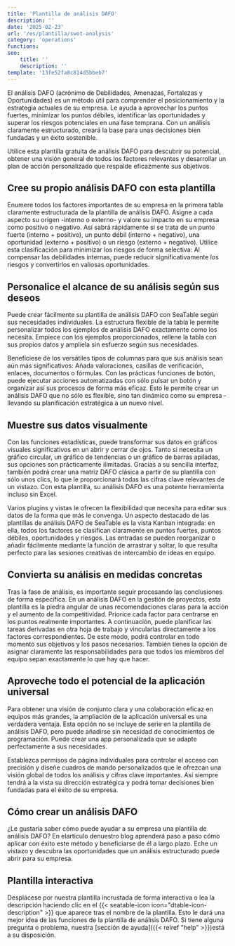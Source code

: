 ```yaml
---
title: 'Plantilla de análisis DAFO'
description: ''
date: '2025-02-23'
url: '/es/plantilla/swot-analysis'
category: 'operations'
functions:
seo:
    title: ''
    description: ''
template: '13fe52fa8c814d5bbeb7'
---
```


El análisis DAFO (acrónimo de Debilidades, Amenazas, Fortalezas y Oportunidades) es un método útil para comprender el posicionamiento y la estrategia actuales de su empresa. Le ayuda a aprovechar los puntos fuertes, minimizar los puntos débiles, identificar las oportunidades y superar los riesgos potenciales en una fase temprana. Con un análisis claramente estructurado, creará la base para unas decisiones bien fundadas y un éxito sostenible.

Utilice esta plantilla gratuita de análisis DAFO para descubrir su potencial, obtener una visión general de todos los factores relevantes y desarrollar un plan de acción personalizado que respalde eficazmente sus objetivos.

## Cree su propio análisis DAFO con esta plantilla

Enumere todos los factores importantes de su empresa en la primera tabla claramente estructurada de la plantilla de análisis DAFO. Asigne a cada aspecto su origen -interno o externo- y valore su impacto en su empresa como positivo o negativo. Así sabrá rápidamente si se trata de un punto fuerte (interno + positivo), un punto débil (interno + negativo), una oportunidad (externo + positivo) o un riesgo (externo + negativo). Utilice esta clasificación para minimizar los riesgos de forma selectiva: Al compensar las debilidades internas, puede reducir significativamente los riesgos y convertirlos en valiosas oportunidades.

## Personalice el alcance de su análisis según sus deseos

Puede crear fácilmente su plantilla de análisis DAFO con SeaTable según sus necesidades individuales. La estructura flexible de la tabla le permite personalizar todos los ejemplos de análisis DAFO exactamente como los necesita. Empiece con los ejemplos proporcionados, rellene la tabla con sus propios datos y amplíela sin esfuerzo según sus necesidades.

Benefíciese de los versátiles tipos de columnas para que sus análisis sean aún más significativos: Añada valoraciones, casillas de verificación, enlaces, documentos o fórmulas. Con las prácticas funciones de botón, puede ejecutar acciones automatizadas con sólo pulsar un botón y organizar así sus procesos de forma más eficaz. Esto le permite crear un análisis DAFO que no sólo es flexible, sino tan dinámico como su empresa - llevando su planificación estratégica a un nuevo nivel.

## Muestre sus datos visualmente

Con las funciones estadísticas, puede transformar sus datos en gráficos visuales significativos en un abrir y cerrar de ojos. Tanto si necesita un gráfico circular, un gráfico de tendencias o un gráfico de barras apiladas, sus opciones son prácticamente ilimitadas. Gracias a su sencilla interfaz, también podrá crear una matriz DAFO clásica a partir de su plantilla con sólo unos clics, lo que le proporcionará todas las cifras clave relevantes de un vistazo. Con esta plantilla, su análisis DAFO es una potente herramienta incluso sin Excel.

Varios plugins y vistas le ofrecen la flexibilidad que necesita para editar sus datos de la forma que más le convenga. Un aspecto destacado de las plantillas de análisis DAFO de SeaTable es la vista Kanban integrada: en ella, todos los factores se clasifican claramente en puntos fuertes, puntos débiles, oportunidades y riesgos. Las entradas se pueden reorganizar o añadir fácilmente mediante la función de arrastrar y soltar, lo que resulta perfecto para las sesiones creativas de intercambio de ideas en equipo.

## Convierta su análisis en medidas concretas

Tras la fase de análisis, es importante seguir procesando las conclusiones de forma específica. En un análisis DAFO en la gestión de proyectos, esta plantilla es la piedra angular de unas recomendaciones claras para la acción y el aumento de la competitividad. Priorice cada factor para centrarse en los puntos realmente importantes. A continuación, puede planificar las tareas derivadas en otra hoja de trabajo y vincularlas directamente a los factores correspondientes. De este modo, podrá controlar en todo momento sus objetivos y los pasos necesarios. También tienes la opción de asignar claramente las responsabilidades para que todos los miembros del equipo sepan exactamente lo que hay que hacer.

## Aproveche todo el potencial de la aplicación universal

Para obtener una visión de conjunto clara y una colaboración eficaz en equipos más grandes, la ampliación de la aplicación universal es una verdadera ventaja. Esta opción no se incluye de serie en la plantilla de análisis DAFO, pero puede añadirse sin necesidad de conocimientos de programación. Puede crear una app personalizada que se adapte perfectamente a sus necesidades.

Establezca permisos de página individuales para controlar el acceso con precisión y diseñe cuadros de mando personalizados que le ofrezcan una visión global de todos los análisis y cifras clave importantes. Así siempre tendrá a la vista su dirección estratégica y podrá tomar decisiones bien fundadas para el éxito de su empresa.

## Cómo crear un análisis DAFO

¿Le gustaría saber cómo puede ayudar a su empresa una plantilla de análisis DAFO? En elartículo denuestro blog aprenderá paso a paso cómo aplicar con éxito este método y beneficiarse de él a largo plazo. Eche un vistazo y descubra las oportunidades que un análisis estructurado puede abrir para su empresa.

## Plantilla interactiva

Desplácese por nuestra plantilla incrustada de forma interactiva o lea la descripción haciendo clic en el {{< seatable-icon icon="dtable-icon-description" >}} que aparece tras el nombre de la plantilla. Esto le dará una mejor idea de las funciones de la plantilla de análisis DAFO. Si tiene alguna pregunta o problema, nuestra [sección de ayuda]({{< relref "help" >}})está a su disposición.

​

​
